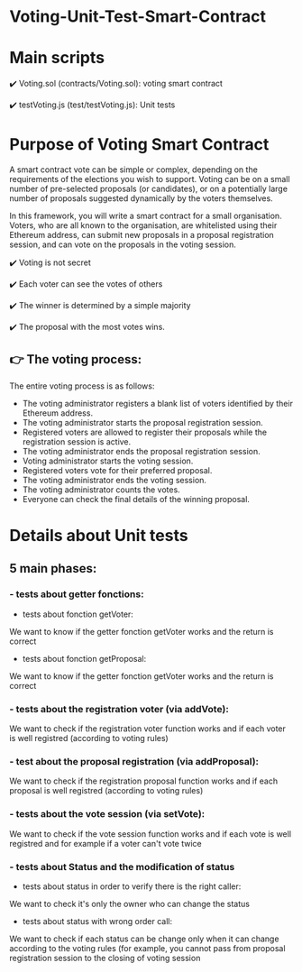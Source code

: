 # Voting-Unit-Test-Smart-Contract

# Main scripts
✔️ Voting.sol (contracts/Voting.sol): voting smart contract

✔️ testVoting.js (test/testVoting.js): Unit tests 

# Purpose of Voting Smart Contract

A smart contract vote can be simple or complex, depending on the requirements of the elections you wish to support. Voting can be on a small number of pre-selected proposals (or candidates), or on a potentially large number of proposals suggested dynamically by the voters themselves.

In this framework, you will write a smart contract for a small organisation. Voters, who are all known to the organisation, are whitelisted using their Ethereum address, can submit new proposals in a proposal registration session, and can vote on the proposals in the voting session.

✔️ Voting is not secret 

✔️ Each voter can see the votes of others

✔️ The winner is determined by a simple majority

✔️ The proposal with the most votes wins.


## 👉 The voting process: 

The entire voting process is as follows:

- The voting administrator registers a blank list of voters identified by their Ethereum address.
- The voting administrator starts the proposal registration session.
- Registered voters are allowed to register their proposals while the registration session is active.
- The voting administrator ends the proposal registration session.
- Voting administrator starts the voting session.
- Registered voters vote for their preferred proposal.
- The voting administrator ends the voting session.
- The voting administrator counts the votes.
- Everyone can check the final details of the winning proposal.


# Details about Unit tests

## 5 main phases: 

### - tests about getter fonctions:

- tests about fonction getVoter:

We want to know if the getter fonction getVoter works and the return is correct

- tests about fonction getProposal:

We want to know if the getter fonction getVoter works and the return is correct

### - tests about the registration voter (via addVote):

We want to check if the registration voter function works and if each voter is well registred (according to voting rules)

### - test about the proposal registration (via addProposal):

We want to check if the registration proposal function works and if each proposal is well registred (according to voting rules)

### - tests about the vote session (via setVote):

We want to check if the vote session function works and if each vote is well registred and for example if a voter can't vote twice

### - tests about Status and the modification of status 
- tests about status in order to verify there is the right caller:

We want to check it's only the owner who can change the status

- tests about status with wrong order call: 

We want to check if each status can be change only when it can change according to the voting rules (for example, you cannot pass from proposal registration session to the closing of voting session 




